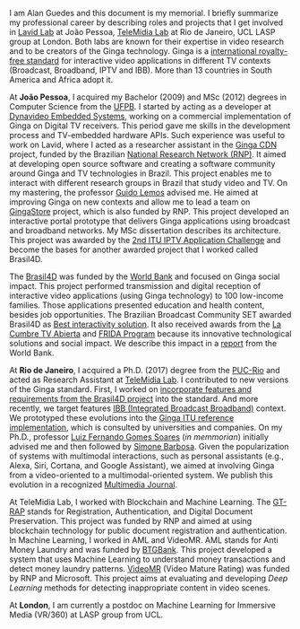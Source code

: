 I am Alan Guedes and this document is my memorial. I briefly summarize my professional career by describing roles and projects that I get involved in [Lavid Lab](http://www.lavid.ufpb.br) at João Pessoa, [TeleMidia Lab](http://telemidia.puc-rio.br/) at Rio de Janeiro, UCL LASP group at London. Both labs are known for their expertise in video research and to be creators of the Ginga technology. Ginga is a [international royalty-free standard](https://www.itu.int/rec/T-REC-H.761) for interactive video applications in different TV contexts (Broadcast, Broadband, IPTV and IBB). More than 13 countries in South America and Africa adopt it.

At **João Pessoa**, I acquired my Bachelor (2009) and MSc (2012) degrees in Computer Science from the [UFPB](http://www.ufpb.br). I started by acting as a developer at [Dynavideo Embedded Systems](https://www.dynavideo.com.br), working on a commercial implementation of Ginga on Digital TV receivers. This period gave me skills in the development process and TV-embedded hardware APIs. Such experience was useful to work on Lavid, where I acted as a researcher assistant in the [Ginga CDN](http://www.redetic.rnp.br/ctic/2019/01/29/gingarap-gingafrevo/) project, funded by the Brazilian [National Research Network (RNP)](https://www.rnp.br). It aimed at developing open source software and creating a software community around Ginga and TV technologies in Brazil. This project enables me to interact with different research groups in Brazil that study video and TV. On my mastering, the professor [Guido Lemos](https://www.linkedin.com/in/guido-lemos-5361a48/?originalSubdomain=br) advised me. He aimed at improving Ginga on new contexts and allow me to lead a team on [GingaStore](http://www.redetic.rnp.br/ctic/2019/01/29/ginga-appstore/) project, which is also funded by RNP. This project developed an interactive portal prototype that delivers Ginga applications using broadcast and broadband networks. My MSc dissertation describes its architecture. This project was awarded by the [2nd ITU IPTV Application Challenge](http://itu.int/en/ITU-T/challenges/pages/iptv.aspx) and become the bases for another awarded project that I worked called Brasil4D.

The [Brasil4D](http://www.ebc.com.br/brasil-4d) was funded by the [World Bank](https://www.worldbank.org/) and focused on Ginga social impact. This project performed transmission and digital reception of interactive video applications (using Ginga technology) to 100 low-income families. Those applications presented education and health content, besides job opportunities. The Brazilian Broadcast Community SET awarded Brasil4D as [Best interactivity solution](http://set.org.br/artigos/ed137/137_revistadaset_70.pdf). It also received awards from the [La Cumbre TV Abierta](https://www.premiotv.com/es/ganadores-es/ganadores-2013-es) and [FRIDA Program](https://programafrida.net/archivos/project/brasil-4d) because its innovative technological solutions and social impact. We describe this impact in a [report](http://documents.worldbank.org/curated/en/232621468230956108/pdf/809560WP0PORTU0Box0379824B00PUBLIC0.pdf) from the World Bank.

At **Rio de Janeiro**, I acquired a Ph.D. (2017) degree from the [PUC-Rio](http://www.inf.puc-rio.br/) and acted as Research Assistant at [TeleMidia Lab](http://telemidia.puc-rio.br/). I contributed to new versions of the Ginga standard. First, I worked on [incorporate features and requirements from the Brasil4D project](https://www.abntcatalogo.com.br/norma.aspx?ID=361857#) into the standard. And more recently, we target features [IBB (Integrated Broadcast Broadband)](http://www.freepatentsonline.com/y2016/0234533.html) context. We prototyped these evolutions into the [Ginga ITU reference implementation](https://github.com/TeleMidia/ginga), which is consulted by universities and companies. On my Ph.D., professor [Luiz Fernando Gomes Soares](https://www.researchgate.net/profile/Luiz_Fernando_Soares) (*in memmorian*) initially advised me and then followed by [Simone Barbosa](https://www.linkedin.com/in/simonedjb/). Given the popularization of systems with multimodal interactions, such as personal assistants (e.g., Alexa, Siri, Cortana, and Google Assistant), we aimed at involving Ginga from a video-oriented to a multimodal-oriented system. We publish this evolution in a recognized [Multimedia Journal](https://link.springer.com/article/10.1007/s11042-016-3846-8).

At TeleMidia Lab, I worked with Blockchain and Machine Learning. The [GT-RAP](http://wrnp.rnp.br/sites/wrnp2017/files/02_wrnp2017_poster_gt-sap_design.pdf) stands for Registration, Authentication, and Digital Document Preservation. This project was funded by RNP and aimed at using blockchain technology for public document registration and authentication. In Machine Learning, I worked in AML and VideoMR. AML stands for Anti Money Laundry and was funded by [BTGBank](https://www.btgpactual.com/). This project developed a system that uses Machine Learning to understand money transactions and detect money laundry patterns. [VideoMR](https://www.rnp.br/en/rnp-and-microsoft-challenge-artificial-intelligence) (Video Mature Rating) was funded by RNP and Microsoft. This project aims at evaluating and developing *Deep Learning* methods for detecting inappropriate content in video scenes.

At **London**, I am currently a postdoc on Machine Learning for Immersive Media (VR/360) at LASP group from UCL.